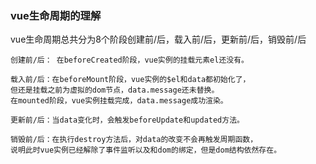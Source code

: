 ### vue生命周期的理解

vue生命周期总共分为8个阶段创建前/后，载入前/后，更新前/后，销毁前/后

    创建前/后： 在beforeCreated阶段，vue实例的挂载元素el还没有。
    
    载入前/后：在beforeMount阶段，vue实例的$el和data都初始化了，
    但还是挂载之前为虚拟的dom节点，data.message还未替换。
    在mounted阶段，vue实例挂载完成，data.message成功渲染。
    
    更新前/后：当data变化时，会触发beforeUpdate和updated方法。
    
    销毁前/后：在执行destroy方法后，对data的改变不会再触发周期函数，
    说明此时vue实例已经解除了事件监听以及和dom的绑定，但是dom结构依然存在。